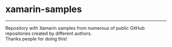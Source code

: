 # xamarin-samples
___

Repository with Xamarin samples from numerous of public GitHub repositories created by different authors.  
Thanks people for doing this!
